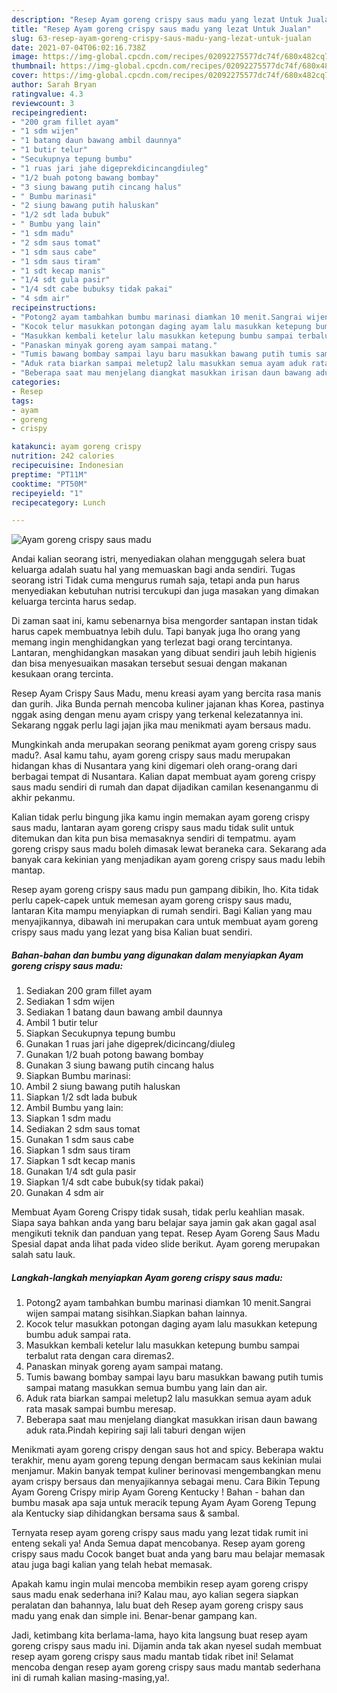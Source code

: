 ```yaml
---
description: "Resep Ayam goreng crispy saus madu yang lezat Untuk Jualan"
title: "Resep Ayam goreng crispy saus madu yang lezat Untuk Jualan"
slug: 63-resep-ayam-goreng-crispy-saus-madu-yang-lezat-untuk-jualan
date: 2021-07-04T06:02:16.738Z
image: https://img-global.cpcdn.com/recipes/02092275577dc74f/680x482cq70/ayam-goreng-crispy-saus-madu-foto-resep-utama.jpg
thumbnail: https://img-global.cpcdn.com/recipes/02092275577dc74f/680x482cq70/ayam-goreng-crispy-saus-madu-foto-resep-utama.jpg
cover: https://img-global.cpcdn.com/recipes/02092275577dc74f/680x482cq70/ayam-goreng-crispy-saus-madu-foto-resep-utama.jpg
author: Sarah Bryan
ratingvalue: 4.3
reviewcount: 3
recipeingredient:
- "200 gram fillet ayam"
- "1 sdm wijen"
- "1 batang daun bawang ambil daunnya"
- "1 butir telur"
- "Secukupnya tepung bumbu"
- "1 ruas jari jahe digeprekdicincangdiuleg"
- "1/2 buah potong bawang bombay"
- "3 siung bawang putih cincang halus"
- " Bumbu marinasi"
- "2 siung bawang putih haluskan"
- "1/2 sdt lada bubuk"
- " Bumbu yang lain"
- "1 sdm madu"
- "2 sdm saus tomat"
- "1 sdm saus cabe"
- "1 sdm saus tiram"
- "1 sdt kecap manis"
- "1/4 sdt gula pasir"
- "1/4 sdt cabe bubuksy tidak pakai"
- "4 sdm air"
recipeinstructions:
- "Potong2 ayam tambahkan bumbu marinasi diamkan 10 menit.Sangrai wijen sampai matang sisihkan.Siapkan bahan lainnya."
- "Kocok telur masukkan potongan daging ayam lalu masukkan ketepung bumbu aduk sampai rata."
- "Masukkan kembali ketelur lalu masukkan ketepung bumbu sampai terbalut rata dengan cara diremas2."
- "Panaskan minyak goreng ayam sampai matang."
- "Tumis bawang bombay sampai layu baru masukkan bawang putih tumis sampai matang masukkan semua bumbu yang lain dan air."
- "Aduk rata biarkan sampai meletup2 lalu masukkan semua ayam aduk rata masak sampai bumbu meresap."
- "Beberapa saat mau menjelang diangkat masukkan irisan daun bawang aduk rata.Pindah kepiring saji lali taburi dengan wijen"
categories:
- Resep
tags:
- ayam
- goreng
- crispy

katakunci: ayam goreng crispy 
nutrition: 242 calories
recipecuisine: Indonesian
preptime: "PT11M"
cooktime: "PT50M"
recipeyield: "1"
recipecategory: Lunch

---
```



![Ayam goreng crispy saus madu](https://img-global.cpcdn.com/recipes/02092275577dc74f/680x482cq70/ayam-goreng-crispy-saus-madu-foto-resep-utama.jpg)

Andai kalian seorang istri, menyediakan olahan menggugah selera buat keluarga adalah suatu hal yang memuaskan bagi anda sendiri. Tugas seorang istri Tidak cuma mengurus rumah saja, tetapi anda pun harus menyediakan kebutuhan nutrisi tercukupi dan juga masakan yang dimakan keluarga tercinta harus sedap.

Di zaman  saat ini, kamu sebenarnya bisa mengorder santapan instan tidak harus capek membuatnya lebih dulu. Tapi banyak juga lho orang yang memang ingin menghidangkan yang terlezat bagi orang tercintanya. Lantaran, menghidangkan masakan yang dibuat sendiri jauh lebih higienis dan bisa menyesuaikan masakan tersebut sesuai dengan makanan kesukaan orang tercinta. 

Resep Ayam Crispy Saus Madu, menu kreasi ayam yang bercita rasa manis dan gurih. Jika Bunda pernah mencoba kuliner jajanan khas Korea, pastinya nggak asing dengan menu ayam crispy yang terkenal kelezatannya ini. Sekarang nggak perlu lagi jajan jika mau menikmati ayam bersaus madu.

Mungkinkah anda merupakan seorang penikmat ayam goreng crispy saus madu?. Asal kamu tahu, ayam goreng crispy saus madu merupakan hidangan khas di Nusantara yang kini digemari oleh orang-orang dari berbagai tempat di Nusantara. Kalian dapat membuat ayam goreng crispy saus madu sendiri di rumah dan dapat dijadikan camilan kesenanganmu di akhir pekanmu.

Kalian tidak perlu bingung jika kamu ingin memakan ayam goreng crispy saus madu, lantaran ayam goreng crispy saus madu tidak sulit untuk ditemukan dan kita pun bisa memasaknya sendiri di tempatmu. ayam goreng crispy saus madu boleh dimasak lewat beraneka cara. Sekarang ada banyak cara kekinian yang menjadikan ayam goreng crispy saus madu lebih mantap.

Resep ayam goreng crispy saus madu pun gampang dibikin, lho. Kita tidak perlu capek-capek untuk memesan ayam goreng crispy saus madu, lantaran Kita mampu menyiapkan di rumah sendiri. Bagi Kalian yang mau menyajikannya, dibawah ini merupakan cara untuk membuat ayam goreng crispy saus madu yang lezat yang bisa Kalian buat sendiri.

<!--inarticleads1-->

##### Bahan-bahan dan bumbu yang digunakan dalam menyiapkan Ayam goreng crispy saus madu:

1. Sediakan 200 gram fillet ayam
1. Sediakan 1 sdm wijen
1. Sediakan 1 batang daun bawang ambil daunnya
1. Ambil 1 butir telur
1. Siapkan Secukupnya tepung bumbu
1. Gunakan 1 ruas jari jahe digeprek/dicincang/diuleg
1. Gunakan 1/2 buah potong bawang bombay
1. Gunakan 3 siung bawang putih cincang halus
1. Siapkan  Bumbu marinasi:
1. Ambil 2 siung bawang putih haluskan
1. Siapkan 1/2 sdt lada bubuk
1. Ambil  Bumbu yang lain:
1. Siapkan 1 sdm madu
1. Sediakan 2 sdm saus tomat
1. Gunakan 1 sdm saus cabe
1. Siapkan 1 sdm saus tiram
1. Siapkan 1 sdt kecap manis
1. Gunakan 1/4 sdt gula pasir
1. Siapkan 1/4 sdt cabe bubuk(sy tidak pakai)
1. Gunakan 4 sdm air


Membuat Ayam Goreng Crispy tidak susah, tidak perlu keahlian masak. Siapa saya bahkan anda yang baru belajar saya jamin gak akan gagal asal mengikuti teknik dan panduan yang tepat. Resep Ayam Goreng Saus Madu Spesial dapat anda lihat pada video slide berikut. Ayam goreng merupakan salah satu lauk. 

<!--inarticleads2-->

##### Langkah-langkah menyiapkan Ayam goreng crispy saus madu:

1. Potong2 ayam tambahkan bumbu marinasi diamkan 10 menit.Sangrai wijen sampai matang sisihkan.Siapkan bahan lainnya.
1. Kocok telur masukkan potongan daging ayam lalu masukkan ketepung bumbu aduk sampai rata.
1. Masukkan kembali ketelur lalu masukkan ketepung bumbu sampai terbalut rata dengan cara diremas2.
1. Panaskan minyak goreng ayam sampai matang.
1. Tumis bawang bombay sampai layu baru masukkan bawang putih tumis sampai matang masukkan semua bumbu yang lain dan air.
1. Aduk rata biarkan sampai meletup2 lalu masukkan semua ayam aduk rata masak sampai bumbu meresap.
1. Beberapa saat mau menjelang diangkat masukkan irisan daun bawang aduk rata.Pindah kepiring saji lali taburi dengan wijen


Menikmati ayam goreng crispy dengan saus hot and spicy. Beberapa waktu terakhir, menu ayam goreng tepung dengan bermacam saus kekinian mulai menjamur. Makin banyak tempat kuliner berinovasi mengembangkan menu ayam crispy bersaus dan menyajikannya sebagai menu. Cara Bikin Tepung Ayam Goreng Crispy mirip Ayam Goreng Kentucky ! Bahan - bahan dan bumbu masak apa saja untuk meracik tepung Ayam Ayam Goreng Tepung ala Kentucky siap dihidangkan bersama saus &amp; sambal. 

Ternyata resep ayam goreng crispy saus madu yang lezat tidak rumit ini enteng sekali ya! Anda Semua dapat mencobanya. Resep ayam goreng crispy saus madu Cocok banget buat anda yang baru mau belajar memasak atau juga bagi kalian yang telah hebat memasak.

Apakah kamu ingin mulai mencoba membikin resep ayam goreng crispy saus madu enak sederhana ini? Kalau mau, ayo kalian segera siapkan peralatan dan bahannya, lalu buat deh Resep ayam goreng crispy saus madu yang enak dan simple ini. Benar-benar gampang kan. 

Jadi, ketimbang kita berlama-lama, hayo kita langsung buat resep ayam goreng crispy saus madu ini. Dijamin anda tak akan nyesel sudah membuat resep ayam goreng crispy saus madu mantab tidak ribet ini! Selamat mencoba dengan resep ayam goreng crispy saus madu mantab sederhana ini di rumah kalian masing-masing,ya!.

